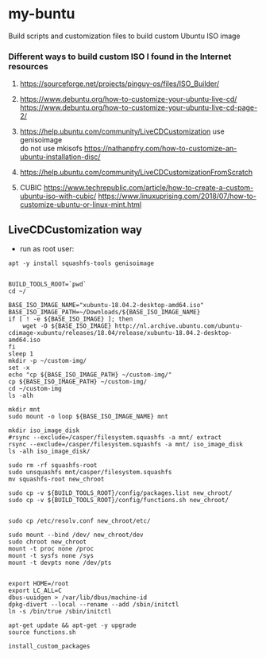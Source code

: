 # my-buntu
Build scripts and customization files to build custom Ubuntu ISO image

### Different ways to build custom ISO I found in the Internet resources

1. https://sourceforge.net/projects/pinguy-os/files/ISO_Builder/

2. https://www.debuntu.org/how-to-customize-your-ubuntu-live-cd/
https://www.debuntu.org/how-to-customize-your-ubuntu-live-cd-page-2/

3. https://help.ubuntu.com/community/LiveCDCustomization
use genisoimage  
do not use mkisofs
https://nathanpfry.com/how-to-customize-an-ubuntu-installation-disc/

4. https://help.ubuntu.com/community/LiveCDCustomizationFromScratch

5. CUBIC
https://www.techrepublic.com/article/how-to-create-a-custom-ubuntu-iso-with-cubic/
https://www.linuxuprising.com/2018/07/how-to-customize-ubuntu-or-linux-mint.html

## LiveCDCustomization way 

* run as root user:

```
apt -y install squashfs-tools genisoimage


BUILD_TOOLS_ROOT=`pwd`
cd ~/

BASE_ISO_IMAGE_NAME="xubuntu-18.04.2-desktop-amd64.iso"
BASE_ISO_IMAGE_PATH=~/Downloads/${BASE_ISO_IMAGE_NAME}
if [ ! -e ${BASE_ISO_IMAGE} ]; then
	wget -O ${BASE_ISO_IMAGE} http://nl.archive.ubuntu.com/ubuntu-cdimage-xubuntu/releases/18.04/release/xubuntu-18.04.2-desktop-amd64.iso 
fi 
sleep 1 
mkdir -p ~/custom-img/
set -x 
echo "cp ${BASE_ISO_IMAGE_PATH} ~/custom-img/"
cp ${BASE_ISO_IMAGE_PATH} ~/custom-img/
cd ~/custom-img
ls -alh 

mkdir mnt
sudo mount -o loop ${BASE_ISO_IMAGE_NAME} mnt

mkdir iso_image_disk
#rsync --exclude=/casper/filesystem.squashfs -a mnt/ extract
rsync --exclude=/casper/filesystem.squashfs -a mnt/ iso_image_disk
ls -alh iso_image_disk/

sudo rm -rf squashfs-root
sudo unsquashfs mnt/casper/filesystem.squashfs
mv squashfs-root new_chroot

sudo cp -v ${BUILD_TOOLS_ROOT}/config/packages.list new_chroot/
sudo cp -v ${BUILD_TOOLS_ROOT}/config/functions.sh new_chroot/


sudo cp /etc/resolv.conf new_chroot/etc/

sudo mount --bind /dev/ new_chroot/dev
sudo chroot new_chroot
mount -t proc none /proc
mount -t sysfs none /sys
mount -t devpts none /dev/pts


export HOME=/root
export LC_ALL=C
dbus-uuidgen > /var/lib/dbus/machine-id
dpkg-divert --local --rename --add /sbin/initctl
ln -s /bin/true /sbin/initctl

apt-get update && apt-get -y upgrade
source functions.sh

install_custom_packages



```

